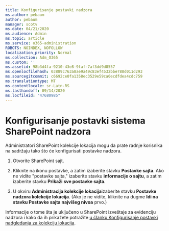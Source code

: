 ```yaml
---
title: Konfigurisanje postavki nadzora
ms.author: pebaum
author: pebaum
manager: scotv
ms.date: 04/21/2020
ms.audience: Admin
ms.topic: article
ms.service: o365-administration
ROBOTS: NOINDEX, NOFOLLOW
localization_priority: Normal
ms.collection: Adm_O365
ms.custom: ''
ms.assetid: 98b3d4fa-9210-43e8-9faf-7af3dd9d8557
ms.openlocfilehash: 03889c763a8ae9a49c83ef4532bbe788d011d293
ms.sourcegitcommit: c6692ce0fa1358ec3529e59ca0ecdfdea4cdc759
ms.translationtype: MT
ms.contentlocale: sr-Latn-RS
ms.lasthandoff: 09/14/2020
ms.locfileid: "47680985"
---
```

# <a name="configure-sharepoint-audit-settings"></a>Konfigurisanje postavki sistema SharePoint nadzora

Administratori SharePoint kolekcije lokacija mogu da prate radnje korisnika na sadržaju tako što će konfigurisati postavke nadzora.
  
1. Otvorite SharePoint sajt.
    
2. Kliknite na ikonu postavke, a zatim izaberite stavku **Postavke sajta**. Ako ne vidite "postavke sajta," izaberite stavku **informacije o sajtu**, a zatim izaberite stavku **Prikaži sve postavke sajta**.
    
3. U okviru **Administracija kolekcije lokacija**izaberite stavku **Postavke nadzora kolekcije lokacija**. (Ako je ne vidite, kliknite na dugme **Idi na stavku Postavke sajta najvišeg nivoa** prvo.) 
    
Informacije o tome šta je uključeno u SharePoint izveštaje za evidenciju nadzora i kako da ih prikažete potražite [u članku Konfigurisanje postavki nadgledanja za kolekciju lokacija](https://go.microsoft.com/fwlink/?linkid=404050).
  

